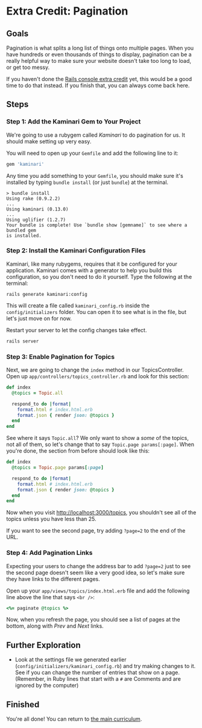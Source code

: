 # Extra Credit: Pagination

## Goals
Pagination is what splits a long list of things onto multiple pages. When you
have hundreds or even thousands of things to display, pagination can be a really
helpful way to make sure your website doesn't take too long to load, or get too
messy.

If you haven't done the [Rails console extra credit](04_console) yet, this would
be a good time to do that instead. If you finish that, you can always come back
here.

## Steps

### Step 1: Add the Kaminari Gem to Your Project

We're going to use a rubygem called *Kaminari* to do pagination for us. It
should make setting up very easy.

You will need to open up your `Gemfile` and add the following line to it:

```ruby
gem 'kaminari'
```

Any time you add something to your `Gemfile`, you should make sure it's
installed by typing `bundle install` (or just `bundle`) at the terminal.

```text
> bundle install
Using rake (0.9.2.2)
...
Using kaminari (0.13.0)
...
Using uglifier (1.2.7)
Your bundle is complete! Use `bundle show [gemname]` to see where a bundled gem
is installed.
```

### Step 2: Install the Kaminari Configuration Files

Kaminari, like many rubygems, requires that it be configured for your
application. Kaminari comes with a generator to help you build this
configuration, so you don't need to do it yourself. Type the following at the
terminal:

```text
rails generate kaminari:config
```

This will create a file called `kaminari_config.rb` inside the
`config/initializers` folder. You can open it to see what is in the file, but
let's just move on for now.

Restart your server to let the config changes take effect.

```ruby
rails server
```

### Step 3: Enable Pagination for Topics

Next, we are going to change the `index` method in our TopicsController. Open up
`app/controllers/topics_controller.rb` and look for this section:

```ruby
def index
  @topics = Topic.all

  respond_to do |format|
    format.html # index.html.erb
    format.json { render json: @topics }
  end
end
```

See where it says `Topic.all`? We only want to show a *some* of the topics, not
all of them, so let's change that to say `Topic.page params[:page]`. When you're
done, the section from before should look like this:

```ruby
def index
  @topics = Topic.page params[:page]

  respond_to do |format|
    format.html # index.html.erb
    format.json { render json: @topics }
  end
end
```

Now when you visit [http://localhost:3000/topics](http://localhost:3000/topics),
you shouldn't see all of the topics unless you have less than 25.

If you want to see the second page, try adding `?page=2` to the end of the URL.

### Step 4: Add Pagination Links

Expecting your users to change the address bar to add `?page=2` just to see the
second page doesn't seem like a very good idea, so let's make sure they have
links to the different pages.

Open up your `app/views/topics/index.html.erb` file and add the following line
above the line that says `<br />`:

```ruby
<%= paginate @topics %>
```

Now, when you refresh the page, you should see a list of pages at the bottom,
along with *Prev* and *Next* links.

## Further Exploration
* Look at the settings file we generated earlier
  (`config/initializers/kaminari_config.rb`) and try making changes to it. See
  if you can change the number of entries that show on a page. (Remember, in
  Ruby lines that start with a `#` are Comments and are ignored by the computer)


## Finished

You're all done! You can return to [the main curriculum](/curriculum/curriculum_toc).
